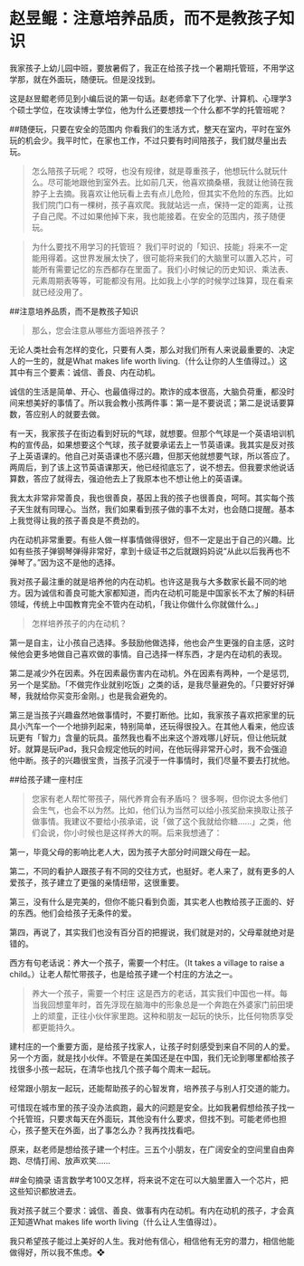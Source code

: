 # 赵昱鲲：注意培养品质，而不是教孩子知识

我家孩子上幼儿园中班，要放暑假了，我正在给孩子找一个暑期托管班，不用学这学那，就在外面玩，随便玩。但是没找到。

这是赵昱鲲老师见到小编后说的第一句话。赵老师拿下了化学、计算机、心理学3个硕士学位，在攻读博士学位，他为什么还要想找一个什么都不学的托管班呢？

##随便玩，只要在安全的范围内
你看我们的生活方式，整天在室内，平时在室外玩的机会少。我平时忙，在家也工作，不过只要有时间陪孩子，我们就尽量出去玩。

> 怎么陪孩子玩呢？
哎呀，也没有规律，就是尊重孩子，他想玩什么就玩什么。尽可能地跟他到室外去。比如前几天，他喜欢摘桑椹，我就让他骑在我脖子上去摘。我喜欢让他玩看上去有点儿危险，但其实不危险的东西。比如我们院门口有一棵树，孩子喜欢爬。我就站远一点，保持一定的距离，让孩子自己爬。不过如果他掉下来，我也能接着。在安全的范围内，孩子随便玩。

> 为什么要找不用学习的托管班？
我们平时说的「知识、技能」将来不一定能用得着。这世界发展太快了，很可能将来我们的大脑里可以置入芯片，可能所有需要记忆的东西都存在里面了。我们小时候记的历史知识、乘法表、元素周期表等等，可能都没有用。比如我上小学的时候学过珠算，现在看来就已经没用了。



##注意培养品质，而不是教孩子知识
> 那么，您会注意从哪些方面培养孩子？

无论人类社会有怎样的变化，只要有人类，那么对我们所有人来说最重要的、决定人的一生的，就是What makes life worth living.（什么让你的人生值得过。）这其中有三个要素：诚信、善良、内在动机。 

诚信的生活是简单、开心、也最值得过的。欺诈的成本很高，大脑负荷重，都没时间来想美好的事情了。所以我会教小孩两件事：第一是不要说谎；第二是说话要算数，答应别人的就要去做。

有一天，我家孩子在街边看到好玩的气球，就想要。但那个气球是一个英语培训机构的宣传品，如果想要这个气球，孩子就要承诺去上一节英语课。我其实是反对孩子上英语课的。他自己对英语课也不感兴趣，但那天他就想要气球，所以答应了。两周后，到了该上这节英语课那天，他已经彻底忘了，说不想去。但我要求他说话算数，答应了就得去，强迫他去上了我原本也不想让他上的英语课。

我太太非常非常善良，我也很善良，基因上我的孩子也很善良，呵呵。其实每个孩子天生就有同理心。当然，我们如果看到孩子做的事不太对，也会随口提醒。基本上我觉得让我的孩子善良是不费劲的。

内在动机非常重要。有些人做一样事情做得很好，但不一定是出于自己的兴趣。比如有些孩子弹钢琴弹得非常好，拿到十级证书之后就跟妈妈说“从此以后我再也不弹琴了。”因为这不是他的选择。

我对孩子最注重的就是培养他的内在动机。也许这是我与大多数家长最不同的地方。因为诚信和善良可能大家都知道，而内在动机可能是中国家长不太了解的科研领域，传统上中国教育完全不管内在动机，「我让你做什么你就做什么。」


> 怎样培养孩子的内在动机？

第一是自主，让小孩自己选择。多鼓励他做选择，他也会产生更强的自主感，这时候他会更多地做自己喜欢做的事情。自己选择一样东西，才是内在动机的表现。

第二是减少外在因素。外在因素最伤害内在动机。外在因素有两种，一个是惩罚,另一个是奖励。「不做完作业就别吃饭」之类的话，是我尽量避免的。「只要好好弹琴，我就给你买变形金刚。」也是我会避免的。

第三是当孩子兴趣盎然地做事情时，不要打断他。比如，我家孩子喜欢把家里的玩具小汽车一个一个地排列起来，特别简单，还玩得很投入。在其他人看来，他应该玩更有「智力」含量的玩具。虽然我也看不出来这个游戏哪儿好玩，但让他玩就好。就算是玩iPad，我只会规定他玩的时间，在他玩得非常开心时，我不会强迫他中断。孩子的兴趣很宝贵，当孩子沉浸于一件事情时，我们尽量不要去打扰他。



##给孩子建一座村庄
> 您家有老人帮忙带孩子，隔代养育会有矛盾吗？
很多啊，但你说太多他们会生气，也会不以为然。比如，他们认为当然可以给小孩奖励来换取让孩子做事情。我建议不要给小孩承诺，说「做了这个我就给你糖……」之类，他们会说，你小时候也是这样养大的啊。后来我想通了：

第一，毕竟父母的影响比老人大，因为孩子大部分时间跟父母在一起。

第二，不同的看护人跟孩子有不同的交往方式，也挺好。老人来了，就有更多的人爱孩子，孩子建立了更强的亲情纽带，这很重要。

第三，没有什么是完美的，但你不能只看到负面，其实老人也教给孩子正面的、好的东西。他们会给孩子无条件的爱。

第四，再说了，其实我们也没有百分百的把握说，我们就是对的，父母辈就绝对是错的。

西方有句老话说：养大一个孩子，需要一个村庄。（It takes a village to raise a child。）让老人帮忙带孩子，也是给孩子建一个村庄的方法之一。

> 养大一个孩子，需要一个村庄
这是西方的老话，其实我们中国也一样。每当我回想童年时，首先浮现在脑海中的形象总是一个奔跑在外婆家门前田埂上的顽童，正往小伙伴家里跑。这种和朋友一起玩的快乐，比任何物质享受都更能持久。

建村庄的一个重要方面，是给孩子找家人，让孩子时刻感受到来自不同的人的爱。另一个方面，就是找小伙伴。不管是在美国还是在中国，我们无论到哪里都给孩子找很多小孩一起玩，在清华也找几个孩子每个周末一起玩。

经常跟小朋友一起玩，还能帮助孩子的心智发育，培养孩子与别人打交道的能力。

可惜现在城市里的孩子没办法疯跑，最大的问题是安全。比如我暑假想给孩子找一个托管班，只要求每天在外面玩，其他没有什么要求，但找不到。可能老师也担心，孩子整天在外面，出了事怎么办？我再找找看吧。

原来，赵老师是想给孩子建一个村庄。三五个小朋友，在广阔安全的空间里自由奔跑、尽情打闹、放声欢笑……



##金句摘录
语言数学考100又怎样，将来说不定在可以大脑里置入一个芯片，把这些知识都放进去。

我对孩子就三个要求：诚信、善良、做事有内在动机。有内在动机的孩子，才会真正知道What makes life worth living（什么让人生值得过）。

我只希望孩子能过上美好的人生。我对他有信心，相信他有无穷的潜力，相信他能做得好，所以我不焦虑。❖


